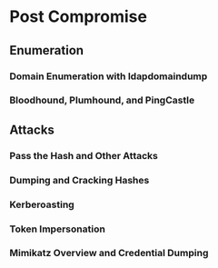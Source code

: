 
# Post Compromise

## Enumeration

### Domain Enumeration with ldapdomaindump

### Bloodhound, Plumhound, and PingCastle


## Attacks

### Pass the Hash and Other Attacks

### Dumping and Cracking Hashes


### Kerberoasting


### Token Impersonation


### Mimikatz Overview and Credential Dumping